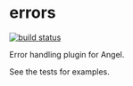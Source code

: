 # errors
[![build status](https://travis-ci.org/angel-dart/errors.svg)](https://travis-ci.org/angel-dart/errors)

Error handling plugin for Angel.

See the tests for examples.